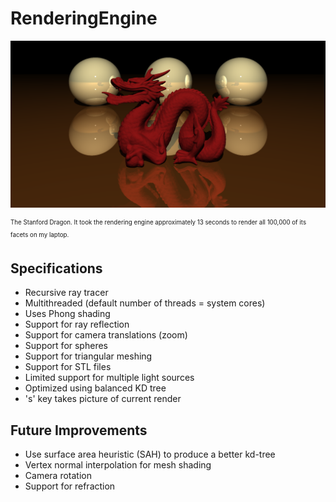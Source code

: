 # RenderingEngine

<a><img src="https://github.com/dmhacker/RenderingEngine/blob/master/renders/92ae70a9-0d2e-4e1c-bf52-f4051ba47937.png" align="center"></a>

<sub><sup>The Stanford Dragon. It took the rendering engine approximately 13 seconds to render all 100,000 of its facets on my laptop.</sup></sub>

## Specifications

* Recursive ray tracer
* Multithreaded (default number of threads = system cores)
* Uses Phong shading
* Support for ray reflection
* Support for camera translations (zoom)
* Support for spheres
* Support for triangular meshing
* Support for STL files
* Limited support for multiple light sources
* Optimized using balanced KD tree
* 's' key takes picture of current render

## Future Improvements

* Use surface area heuristic (SAH) to produce a better kd-tree
* Vertex normal interpolation for mesh shading
* Camera rotation
* Support for refraction


